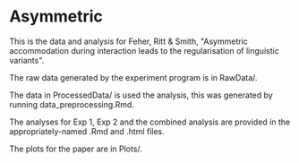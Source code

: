 # Asymmetric

This is the data and analysis for Feher, Ritt & Smith, "Asymmetric accommodation during interaction leads to the regularisation of linguistic variants".

The raw data generated by the experiment program is in RawData/.

The data in ProcessedData/ is used the analysis, this was generated by running data_preprocessing.Rmd.

The analyses for Exp 1, Exp 2 and the combined analysis are provided in the appropriately-named .Rmd and .html files. 

The plots for the paper are in Plots/.

